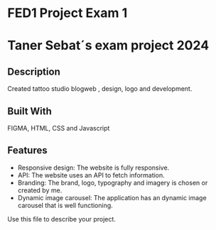 # FED1 Project Exam 1

# Taner Sebat´s exam project 2024

## Description 
Created tattoo studio blogweb , design, logo and development.


## Built With
FIGMA,
HTML, CSS and 
Javascript

## Features
- Responsive design: The website is fully responsive.
- API: The website uses an API to fetch information.
- Branding: The brand, logo, typography and imagery is chosen or created by me.
- Dynamic image carousel: The application has an dynamic image carousel that is well functioning.

Use this file to describe your project.